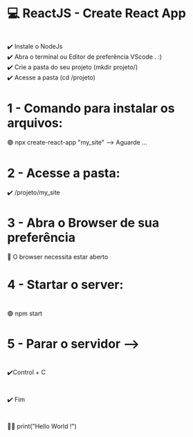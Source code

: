 # 💻 ReactJS - Create React App
# 
 ✔️ Instale o NodeJs</br>
 ✔️ Abra o terminal ou Editor de preferência VScode . :) </br>
 ✔️ Crie a pasta do seu projeto (mkdir projeto/)</br>
 ✔️ Acesse a pasta (cd /projeto)</br>
#
# 1 - Comando para instalar os arquivos:</br>
 🟢 npx create-react-app "my_site" --> Aguarde ...</br>
#
# 2 - Acesse a pasta:</br>
 ✔️ /projeto/my_site</br>
#
# 3 - Abra o Browser de sua preferência</br>
  🔕 O browser necessita estar aberto</br>
#
# 4 - Startar o server:</br>
#
 🟢 npm start</br>
#
# 5 - Parar o servidor --></br>
#
 ✔️Control + C</br>
#
 ✔️ Fim</br>
#
 🏴‍☠️ print("Hello World !")</br>
